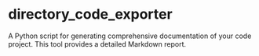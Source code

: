 # directory_code_exporter
 A Python script for generating comprehensive documentation of your code project. This tool provides a detailed Markdown report.
